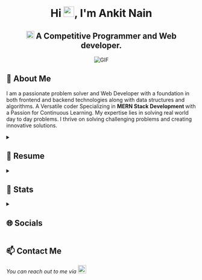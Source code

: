 <h1 align="center">Hi <img src="https://github.com/TheDudeThatCode/TheDudeThatCode/blob/master/Assets/Hi.gif" width="28px"/>, I'm Ankit Nain</h2>
<h2 align="center">
  <img src="https://komarev.com/ghpvc/?username=07nainankit&color=dc143c&style=for-the-badge" alt="Profile Views" style="height:21px;">
A Competitive Programmer and Web developer.

</h3>

<div align="center">
 <img alt="GIF" src="https://media4.giphy.com/media/11KzOet1ElBDz2/giphy.gif?cid=6c09b952ufa3xxbbm0mpuadm2zaik3wjp4m9luz2ly0lyz8d&ep=v1_internal_gif_by_id&rid=giphy.gif&ct=g" />
</div>

## 📙 About Me

I am a passionate problem solver and Web Developer with a foundation in both frontend and backend technologies along with data structures and algorithms. A Versatile coder Specializing in <strong>MERN Stack Development </strong> with a Passion for Continuous Learning. My expertise lies in solving real world day to day problems. I thrive on solving challenging problems and creating innovative solutions.

<details>
 <summary><h2> 📝 Resume</h2></summary>
 
 <details>
  <summary><h4> 🎓 Academics</h2></summary>
  <span><img src="https://img.shields.io/badge/BTECH-DTU_ECE'25-1877F2?style=for-the-badge"></span>
  <span><img src="https://img.shields.io/badge/GPA-8.19/10.0-EFEEE9?style=for-the-badge"></span>
</details>
  
<details>
  <summary><h4> 🧑🏻‍💻 Coding Handles</h2></summary>
  
  [![LeetCode](https://img.shields.io/badge/LeetCode-000000?style=for-the-badge&logo=LeetCode&logoColor=#d16c06)](https://www.leetcode.com/anain829)
  [![Codeforces](https://img.shields.io/badge/Codeforces-445f9d?style=for-the-badge&logo=Codeforces&logoColor=white)](https://codeforces.com/profile/anain829)
  [![GeeksForGeeks](https://img.shields.io/badge/GeeksforGeeks-gray?style=for-the-badge&logo=geeksforgeeks&logoColor=35914c)](https://auth.geeksforgeeks.org/user/anain829/practice)
  [![CodeChef](https://img.shields.io/badge/CodeChef-%23964B00.svg?style=for-the-badge&logo=CodeChef&logoColor=white)](https://www.codechef.com/users/anain829)
</details>


<details>
  <summary><h4> 🛠️ Tech Stack</h2></summary>

  #### Languages
  ![C](https://img.shields.io/badge/c-%2300599C.svg?style=for-the-badge&logo=c&logoColor=white) 
  ![C++](https://img.shields.io/badge/c++-%2300599C.svg?style=for-the-badge&logo=c%2B%2B&logoColor=white)  
  ![Java](https://img.shields.io/badge/java-%23ED8B00.svg?style=for-the-badge&logo=java&logoColor=white) 
  ![JavaScript](https://img.shields.io/badge/javascript-%23323330.svg?style=for-the-badge&logo=javascript&logoColor=%23F7DF1E) 
  ![Typescript](https://img.shields.io/badge/TypeScript-007ACC?style=for-the-badge&logo=typescript&logoColor=white)
  ![Python](https://img.shields.io/badge/python-3670A0?style=for-the-badge&logo=python&logoColor=ffdd54) 
  ![CSS3](https://img.shields.io/badge/css3-%231572B6.svg?style=for-the-badge&logo=css3&logoColor=white) 
  ![HTML5](https://img.shields.io/badge/html5-%23E34F26.svg?style=for-the-badge&logo=html5&logoColor=white)

  #### Libraries/Frameworks
  ![Bootstrap](https://img.shields.io/badge/bootstrap-%23563D7C.svg?style=for-the-badge&logo=bootstrap&logoColor=white) 
  ![TailwindCSS](https://img.shields.io/badge/tailwindcss-%2338B2AC.svg?style=for-the-badge&logo=tailwind-css&logoColor=white) 
  ![React](https://img.shields.io/badge/react-%2320232a.svg?style=for-the-badge&logo=react&logoColor=%2361DAFB) 
  ![Express.js](https://img.shields.io/badge/threejs-black?style=for-the-badge&logo=three.js&logoColor=white) 
  ![MySQL](https://img.shields.io/badge/mysql-%2300f.svg?style=for-the-badge&logo=mysql&logoColor=white) 
  ![MongoDB](https://img.shields.io/badge/MongoDB-%234ea94b.svg?style=for-the-badge&logo=mongodb&logoColor=white) 

  #### Deployment
  ![Netlify](https://img.shields.io/badge/netlify-%23000000.svg?style=for-the-badge&logo=netlify&logoColor=#00C7B7) 
  ![Heroku](https://img.shields.io/badge/heroku-%23430098.svg?style=for-the-badge&logo=heroku&logoColor=white) 
  ![Vercel](https://img.shields.io/badge/vercel-%23000000.svg?style=for-the-badge&logo=vercel&logoColor=white) 

</details>

<details>
  <summary><h4> 💡 Projects</h2></summary>

  #### <a href="https://github.com/07nainankit/Job-App">Job Track</a>
   
  - Created a full stack MERN application to tackle the problem of keeping track of job's applied and their status.. 
  - **Impact:** Maximized productivity in overall Job application process.

  #### <a href="https://github.com/07nainankit/CF-Problem-Find">CF Problem Finder</a>

  - Developed a React web-app to help competitive programmers to get access to their or any other user's solved problem based on different rating ranges.
    
  #### <a href="https://github.com/07nainankit/Book-Store">Book Store</a>
   
  - This was a learning based MERN Stack project to understand about frontend, backend and databases.
  - It helped me to not only understand and implement MERN Stack but also to develop a website that helps to store details about books.
  - (Frontend - React routing, useStates, Hooks, axios for communication)
  - (Backend - Data modling, api calling, data fetching from database, cors policy, crud operations).
</details>

</details>


<details>
  <summary><h2> 🎯 Stats</h2></summary>

  ### Leetcode
  <div align="center">
 
  ![LeetCode Stats](https://leetcode.card.workers.dev/anain829?theme=auto&font=baloo&extension=null)
 
  </div>


  ### Codeforces
  <div align="center">
 
  ![Codeforces Stats](https://codeforces-readme-stats.vercel.app/api/card?username=anain829)
 
  </div>
  
</details>

<details>
  <summary><h2> 🌐 Socials</h2></summary>
  
  [![LinkedIn](https://img.shields.io/badge/LinkedIn-0077B5?style=for-the-badge&logo=linkedin&logoColor=white)](https://linkedin.com/in/ankit-nain) 
</details>

## 📫 Contact Me

<p> 
 <i>You can reach out to me via</i> 
 <a href="mailto:contact.anain829@gmail.com">
     <img src="https://img.shields.io/badge/Gmail-D14836?style=for-the-badge&logo=gmail&logoColor=white" height="22" alt="Email">
</a>
</p>
 

